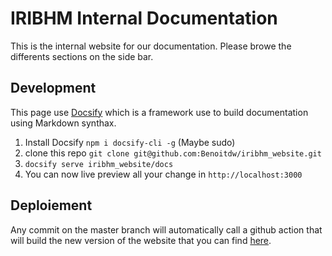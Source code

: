 # IRIBHM Internal Documentation

This is the internal website for our documentation.
Please browe the differents sections on the side bar.

## Development

This page use [Docsify](https://docsify.js.org/#/?id=docsify) which is a framework use to build documentation using Markdown synthax.

1. Install Docsify `npm i docsify-cli -g` (Maybe sudo)
2. clone this repo `git clone git@github.com:Benoitdw/iribhm_website.git`
3. `docsify serve iribhm_website/docs` 
4. You can now live preview all your change in `http://localhost:3000`


## Deploiement

Any commit on the master branch will automatically call a github action that will build the new version of the website that you can find [here](https://benoitdw.github.io/iribhm_website/#/).


